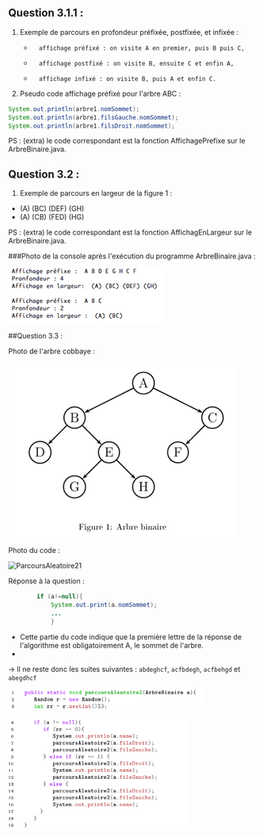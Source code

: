 ## Question 3.1.1 :

1. Exemple de parcours en profondeur préfixée, postfixée, et infixée : 
    -		affichage préfixé : on visite A en premier, puis B puis C,
    -		affichage postfixé : on visite B, ensuite C et enfin A,
    -		affichage infixé : on visite B, puis A et enfin C.

2. Pseudo code affichage préfixé pour l'arbre ABC :

```java
System.out.println(arbre1.nomSommet); 
System.out.println(arbre1.filsGauche.nomSommet);
System.out.println(arbre1.filsDroit.nomSommet);
```
PS : (extra) le code correspondant est la fonction AffichagePrefixe sur le ArbreBinaire.java.

## Question 3.2 :
1. Exemple de parcours en largeur de la figure 1 : 

* (A) (BC) (DEF) (GH)
* (A) (CB) (FED) (HG)

PS : (extra) le code correspondant est la fonction AffichagEnLargeur sur le ArbreBinaire.java.

###Photo de la console après l'exécution du programme ArbreBinaire.java : 

![ArbreBinaire](https://github.com/ArnaudRib/TD6/blob/master/Photos/ArbreBinaire.png)

##Question 3.3 :

Photo de l'arbre cobbaye : 

![Arbre](https://github.com/ArnaudRib/TD6/blob/master/Photos/ArbreFig1.png)

Photo du code :

![ParcoursAleatoire21](https://github.com/ArnaudRib/TD6/blob/master/Photos/ParcoursAléatoire.png)

Réponse à la question :

```java
		if (a!=null){
			System.out.print(a.nomSommet);
			...
			}
```

- Cette partie du code indique que la première lettre de la réponse de l'algorithme est obligatoirement A, le sommet de l'arbre.
- 
-> Il ne reste donc les suites suivantes : ``abdeghcf``, ``acfbdegh``,  ``acfbehgd`` et ``abegdhcf``


![ParcoursAleatoire21](https://github.com/ArnaudRib/TD6/blob/master/Photos/ParcoursAleatoire21.png)

![ParcoursAleatoire22](https://github.com/ArnaudRib/TD6/blob/master/Photos/ParcoursAleatoire22.png)

